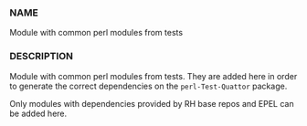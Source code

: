 
### NAME

Module with common perl modules from tests

### DESCRIPTION

Module with common perl modules from tests. They are added here
in order to generate the correct dependencies on the `perl-Test-Quattor`
package.

Only modules with dependencies provided by RH base repos and EPEL can be added
here.
